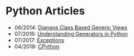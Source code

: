 # Python Articles

- 06/2014: [Djangos Class Based Generic Views](python/djangos_class_based_generic_views/djangos_class_based_generic_views.md)
- 07/2016: [Understanding Generators in Python](python/generators/python_generators.md)
- 07/2017: [Exceptions](python/exceptions/python_exceptions.md)
- 04/2018: [CPython](python/cpython/cpython.md)
